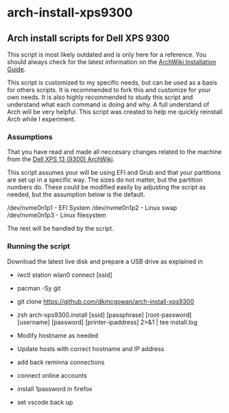 # arch-install-xps9300
## Arch install scripts for Dell XPS 9300

This script is most likely outdated and is only here for a reference. You should always check for the latest information on the [ArchWiki Installation Guide](https://wiki.archlinux.org/index.php/installation_guide).

This script is customized to my specific needs, but can be used as a basis for others scripts.  It is recommended to fork this and customize for your own needs. It is also highly recommended to study this script and understand what each command is doing and why.  A full understand of Arch will be very helpful. This script was created to help me quickly reinstall Arch while I experiment.

### Assumptions

That you have read and made all neccesary changes related to the machine from the [Dell XPS 13 (9300) ArchWiki](https://wiki.archlinux.org/index.php/Dell_XPS_13_(9300)).

This script assumes your will be using EFI and Grub and that your partitions are set up in a specific way.  The sizes do not matter, but the partition numbers do.  These could be modified easily by adjusting the script as needed, but the assumption below is the default.

/dev/nvme0n1p1 - EFI System
/dev/nvme0n1p2 - Linux swap
/dev/nvme0n1p3 - Linux filesystem

The rest will be handled by the script.

### Running the script

Download the latest live disk and prepare a USB drive as explained in 
- iwctl station wlan0 connect [ssid]
- pacman -Sy git
- git clone https://github.com/dkmcgowan/arch-install-xps9300
- zsh arch-xps9300.install [ssid] [passphrase] [root-password] [username] [password] [printer-ipaddress] 2>&1 | tee install.log


- Modify hostname as needed
- Update hosts with correct hostname and IP address

- add back reminna connections
- connect online accounts
- install 1password in firefox
- set vscode back up
